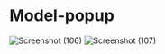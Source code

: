 # Model-popup
![Screenshot (106)](https://user-images.githubusercontent.com/76200523/135873790-a5f24822-cf34-4077-b0ab-aed51283e291.png)
![Screenshot (107)](https://user-images.githubusercontent.com/76200523/135873800-6a91a39a-2162-46a5-a0bd-d69b81a40373.png)

